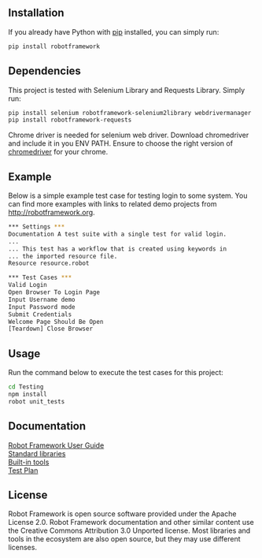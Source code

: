 ## Installation

If you already have Python with [pip](https://pip.pypa.io/en/stable/installation/) installed, you can simply run:

```sh
pip install robotframework
```

## Dependencies

This project is tested with Selenium Library and Requests Library. Simply run:

```sh
pip install selenium robotframework-selenium2library webdrivermanager
pip install robotframework-requests
```

Chrome driver is needed for selenium web driver. Download chromedriver and include it in you ENV PATH. Ensure to choose the right version of [chromedriver](https://sites.google.com/chromium.org/driver/getting-started) for your chrome.


## Example

Below is a simple example test case for testing login to some system. You can find more examples with links to related demo projects from http://robotframework.org.

```sh
*** Settings ***
Documentation A test suite with a single test for valid login.
...
... This test has a workflow that is created using keywords in
... the imported resource file.
Resource resource.robot

*** Test Cases ***
Valid Login
Open Browser To Login Page
Input Username demo
Input Password mode
Submit Credentials
Welcome Page Should Be Open
[Teardown] Close Browser
```

## Usage

Run the command below to execute the test cases for this project:

```sh
cd Testing
npm install
robot unit_tests
```

## Documentation

[Robot Framework User Guide](http://robotframework.org/robotframework/#user-guide)  
[Standard libraries](http://robotframework.org/robotframework/#standard-libraries)  
[Built-in tools](http://robotframework.org/robotframework/#built-in-tools)  
[Test Plan](http://robotframework.org/robotframework/#built-in-tools)  

## License

Robot Framework is open source software provided under the Apache License 2.0. Robot Framework documentation and other similar content use the Creative Commons Attribution 3.0 Unported license. Most libraries and tools in the ecosystem are also open source, but they may use different licenses.
